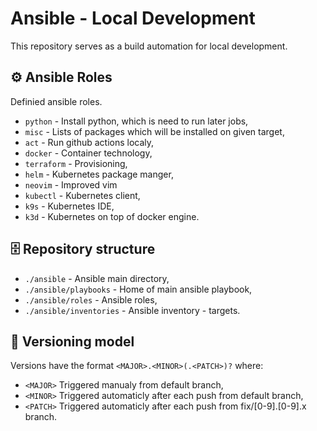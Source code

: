 Ansible - Local Development 
============
This repository serves as a build automation for local development.

## ⚙️  Ansible Roles 

Definied ansible roles.

- `python` - Install python, which is need to run later jobs, 
- `misc` - Lists of packages which will be installed on given target,
- `act` - Run github actions localy,
- `docker` - Container technology,
- `terraform` - Provisioning,
- `helm` - Kubernetes package manger,
- `neovim` - Improved vim
- `kubectl` - Kubernetes client, 
- `k9s` - Kubernetes IDE,
- `k3d` - Kubernetes on top of docker engine.

## 🗄 Repository structure

- `./ansible` - Ansible main directory,
- `./ansible/playbooks` - Home of main ansible playbook,
- `./ansible/roles` - Ansible roles,
- `./ansible/inventories` - Ansible inventory - targets.

## 🔖 Versioning model

Versions have the format `<MAJOR>.<MINOR>(.<PATCH>)?` where:

- `<MAJOR>` Triggered manualy from default branch,
- `<MINOR>` Triggered automaticly after each push from default branch,
- `<PATCH>` Triggered automaticly after each push from fix/[0-9].[0-9].x branch.
